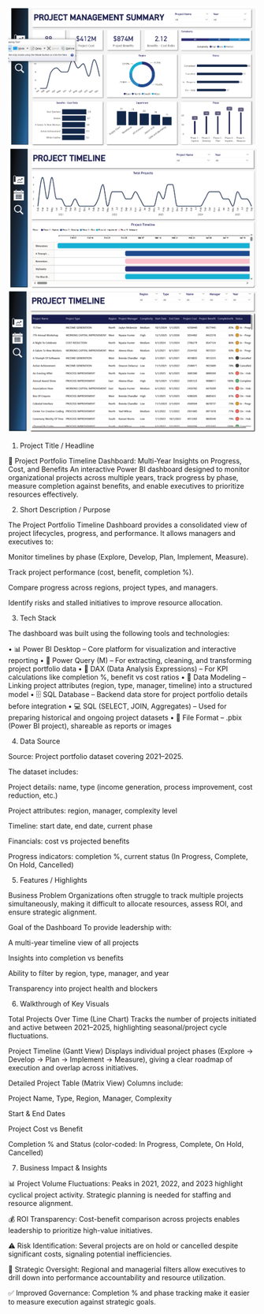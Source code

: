 ![Preview](https://github.com/d28006/Project-Portfolio-Management/blob/main/Snapshot%20of%20Dashboard%201.PNG)
![Preview](https://github.com/d28006/Project-Portfolio-Management/blob/main/Snapshot%20of%20Dashboard%202.PNG)
![Preview](https://github.com/d28006/Project-Portfolio-Management/blob/main/Snapshot%20of%20Dashboard%203.PNG)

1. Project Title / Headline

📅 Project Portfolio Timeline Dashboard: Multi-Year Insights on Progress, Cost, and Benefits
An interactive Power BI dashboard designed to monitor organizational projects across multiple years, track progress by phase, measure completion against benefits, and enable executives to prioritize resources effectively.

2. Short Description / Purpose

The Project Portfolio Timeline Dashboard provides a consolidated view of project lifecycles, progress, and performance. It allows managers and executives to:

Monitor timelines by phase (Explore, Develop, Plan, Implement, Measure).

Track project performance (cost, benefit, completion %).

Compare progress across regions, project types, and managers.

Identify risks and stalled initiatives to improve resource allocation.

3. Tech Stack

The dashboard was built using the following tools and technologies:

• 📊 Power BI Desktop – Core platform for visualization and interactive reporting
• 🔄 Power Query (M) – For extracting, cleaning, and transforming project portfolio data
• 🧠 DAX (Data Analysis Expressions) – For KPI calculations like completion %, benefit vs cost ratios
• 🧩 Data Modeling – Linking project attributes (region, type, manager, timeline) into a structured model
• 🗄 SQL Database – Backend data store for project portfolio details before integration
• 💻 SQL (SELECT, JOIN, Aggregates) – Used for preparing historical and ongoing project datasets
• 📁 File Format – .pbix (Power BI project), shareable as reports or images

4. Data Source

Source: Project portfolio dataset covering 2021–2025.

The dataset includes:

Project details: name, type (income generation, process improvement, cost reduction, etc.)

Project attributes: region, manager, complexity level

Timeline: start date, end date, current phase

Financials: cost vs projected benefits

Progress indicators: completion %, current status (In Progress, Complete, On Hold, Cancelled)

5. Features / Highlights

Business Problem
Organizations often struggle to track multiple projects simultaneously, making it difficult to allocate resources, assess ROI, and ensure strategic alignment.

Goal of the Dashboard
To provide leadership with:

A multi-year timeline view of all projects

Insights into completion vs benefits

Ability to filter by region, type, manager, and year

Transparency into project health and blockers

6. Walkthrough of Key Visuals

Total Projects Over Time (Line Chart)
Tracks the number of projects initiated and active between 2021–2025, highlighting seasonal/project cycle fluctuations.

Project Timeline (Gantt View)
Displays individual project phases (Explore → Develop → Plan → Implement → Measure), giving a clear roadmap of execution and overlap across initiatives.

Detailed Project Table (Matrix View)
Columns include:

Project Name, Type, Region, Manager, Complexity

Start & End Dates

Project Cost vs Benefit

Completion % and Status (color-coded: In Progress, Complete, On Hold, Cancelled)

7. Business Impact & Insights

📊 Project Volume Fluctuations: Peaks in 2021, 2022, and 2023 highlight cyclical project activity. Strategic planning is needed for staffing and resource alignment.

💰 ROI Transparency: Cost-benefit comparison across projects enables leadership to prioritize high-value initiatives.

⚠️ Risk Identification: Several projects are on hold or cancelled despite significant costs, signaling potential inefficiencies.

🎯 Strategic Oversight: Regional and managerial filters allow executives to drill down into performance accountability and resource utilization.

✅ Improved Governance: Completion % and phase tracking make it easier to measure execution against strategic goals.
